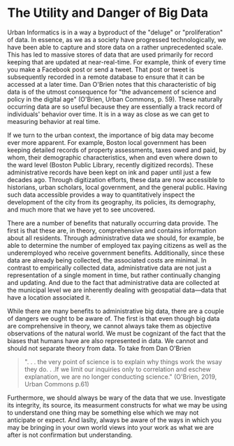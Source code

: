 # The Utility and Danger of Big Data

Urban Informatics is in a way a  byproduct of the "deluge" or "proliferation" of data. In essence, as we as a society have progressed technologically, we have been able to capture and store data on a rather unprecedented scale. This has led to massive stores of data that are used primarily for record keeping that are updated at near-real-time. For example, think of every time you make a Facebook post or send a tweet. That post or tweet is subsequently recorded in a remote database to ensure that it can be accessed at a later time. Dan O'Brien notes that this characteristic of big data is of the utmost consequence for "the advancement of science and policy in the digital age" (O'Brien, Urban Commons, p. 59). These naturally occurring data are so useful because they are essentially a track record of individuals' behavior over time. It is in a way as close as we can get to measuring behavior at real time. 

If we turn to the urban context, the importance of big data may become ever more apparent. For example, Boston local government has been keeping detailed records of property assessments, taxes owed and paid, by whom, their demographic characteristics, when and even where down to the ward level (Boston Public Library, recently digitized records). These administrative records have been kept on ink and paper until just a few decades ago. Through digitization efforts, these data are now accessible to historians, urban scholars, local government, and the general public. Having such data accessible provides a way to quantitatively inspect the development of the city from its geography, its policies, its demography, and much more that we have yet to see uncovered. 

There are a number of benefits that naturally occurring data provide. The first is that these are, in theory, comprehensive and contains information about all residents. Through administrative data we should, for example,  be able to determine the number of employed tax paying citizens as well as the underemployed who receive government benefits. Additionally, since these data are already being collected, the associated costs are minimal. In contrast to empirically collected data, administrative data are not just a representation of a single moment in time, but rather continually changing and updating. And due to the fact that administrative data are collected at the municipal level we are inherently dealing with geospatial data—data that have a location associated it. 

While there are many benefits to administrative big data, there are a couple of dangers we ought to be aware of. The first is that even though big data are comprehensive in theory, we cannot always take them as objective observations of the natural world. We must be cognizant of the fact that the biases that humans have are also represented in data. We cannot and should not separate theory from data. To take from Dan O'Brien

> ". . . the very point of science is to explain why things work the wsay they do. . .If we limit our inquiries only to correlation and eschew explanation, we are no longer conducting science." (O'Brien, 2019, Urban Commons p.61)

Furthermore, we should always be wary of the data that we use. Investigate its integrity, its source, its measurment constructs for what we may be using to understand one thing may be something else which we may not anticipate or expect. And laslty, always be aware of the ways in which you may be bringing in your own world views into your work as what we are after is not confirmation but understanding. 
